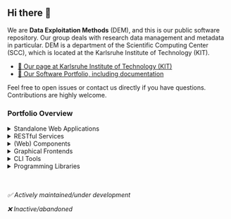## Hi there 👋

We are **Data Exploitation Methods** (DEM), and this is our public software repository. Our group deals with research data management and metadata in particular. DEM is a department of the Scientific Computing Center (SCC), which is located at the Karlsruhe Institute of Technology (KIT).

- [🔎 Our page at Karlsruhe Institute of Technology (KIT)](https://www.scc.kit.edu/en/aboutus/dem.php)
- [🚀 Our Software Portfolio, including documentation](https://kit-data-manager.github.io/webpage/)

Feel free to open issues or contact us directly if you have questions. Contributions are highly welcome.

### Portfolio Overview

<details>
<summary>Standalone Web Applications</summary>

:white_check_mark: [Data-Collections-Explorer](https://github.com/kit-data-manager/Data-Collections-Explorer)

:white_check_mark: [EVOKS](https://github.com/kit-data-manager/evoks) 

:white_check_mark: [FAIR DO Lab](https://github.com/kit-data-manager/FAIR-DO-Lab) 

:white_check_mark: [takita](https://github.com/kit-data-manager/takita) 
</details>

<details>
<summary>RESTful Services</summary>
  
:white_check_mark: [base-repo](https://github.com/kit-data-manager/base-repo)

:white_check_mark: [MetaStore](https://github.com/kit-data-manager/metastore2)

:white_check_mark: [TypedPIDMaker](https://github.com/kit-data-manager/pit-service)

:white_check_mark: [Mapping-Service](https://github.com/kit-data-manager/mapping-service)

:white_check_mark: [Indexing-Service](https://github.com/kit-data-manager/indexing-service)

:x: [ro-crate-rest](https://github.com/kit-data-manager/ro-crate-rest) 

:x: [Collection API](https://github.com/kit-data-manager/collection-api)
</details>

<details>
<summary>(Web) Components</summary>
 
:white_check_mark: [pid-component](https://github.com/kit-data-manager/pid-component) 

:white_check_mark: [data-view-web-component](https://github.com/kit-data-manager/data-view-web-component)

:white_check_mark: [react-fairdo-search]( https://github.com/kit-data-manager/react-fairdo-search)

:x: [com_mapping-service-input](https://github.com/kit-data-manager/com_mapping-service-input)

:x: [visualization-graph-web-component](https://github.com/kit-data-manager/visualization-graph-web-component)

:x: [INCLDE](https://github.com/kit-data-manager/INCLDE)
</details>

<details>
<summary>Graphical Frontends</summary>
  
:x: [frontend-collection](https://github.com/kit-data-manager/frontend-collection)

:x: [fairdoscope](https://github.com/kit-data-manager/fairdoscope)
</details>

<details>
<summary>CLI Tools</summary>

:white_check_mark: [kitdm-pycli](https://github.com/kit-data-manager/kitdm-pycli)

:white_check_mark: [tomo-mapper](https://github.com/kit-data-manager/tomo_mapper)

:white_check_mark: [pp13-mapper](https://github.com/kit-data-manager/pp13-mapper)

:white_check_mark: [Nexus2Json_Mapper](https://github.com/kit-data-manager/Nexus2Json_Mapper)

:white_check_mark: [nmr_FAIR-DOs](https://github.com/kit-data-manager/nmr_FAIR-DOs)
</details>

<details>
<summary>Programming Libraries</summary>

:white_check_mark: [ro-crate-java](https://github.com/kit-data-manager/ro-crate-java)
</details>

<br/><br/>
<i>
:white_check_mark:  Actively maintained/under development

:x:  Inactive/abandoned
</i>

<!--

**Here are some ideas to get you started:**

🙋‍♀️ A short introduction - what is your organization all about?
🌈 Contribution guidelines - how can the community get involved?
👩‍💻 Useful resources - where can the community find your docs? Is there anything else the community should know?
🍿 Fun facts - what does your team eat for breakfast?
🧙 Remember, you can do mighty things with the power of [Markdown](https://docs.github.com/github/writing-on-github/getting-started-with-writing-and-formatting-on-github/basic-writing-and-formatting-syntax)
-->
